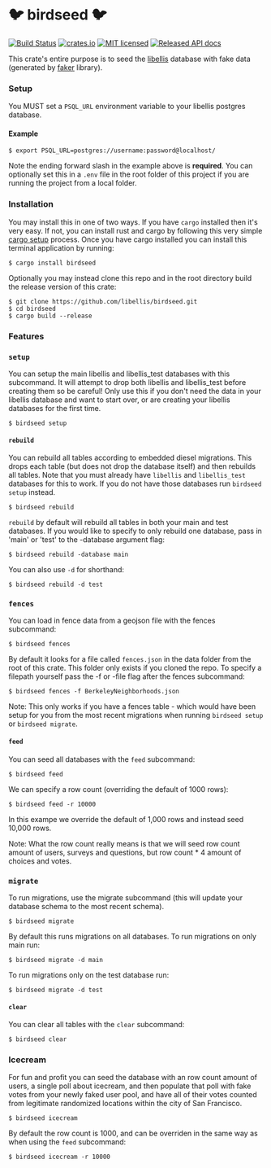 # 🐦 birdseed 🐦
[![Build
Status](https://travis-ci.org/libellis/birdseed.svg?branch=master)](https://travis-ci.org/libellis/birdseed)
[![crates.io](http://meritbadge.herokuapp.com/birdseed)](https://crates.io/crates/birdseed)
[![MIT licensed](https://img.shields.io/badge/license-MIT-blue.svg)](./LICENSE)
[![Released API docs](https://docs.rs/birdseed/badge.svg)](https://docs.rs/birdseed)

This crate's entire purpose is to seed the
[libellis](https://github.com/libellis/libellis-backend) database with fake data (generated by
[faker](https://github.com/tikotzky/faker-rs) library).

### Setup

You MUST set a `PSQL_URL` environment variable to your libellis postgres database.

#### Example
```terminal
$ export PSQL_URL=postgres://username:password@localhost/
```

Note the ending forward slash in the example above is **required**. You can optionally set this in a `.env` file in the root folder of this project if you are
running the project from a local folder.

### Installation

You may install this in one of two ways. If you have `cargo` installed then it's very easy. If
not, you can install rust and cargo by following this very simple [cargo setup](https://doc.rust-lang.org/cargo/getting-started/installation.html) process.
Once you have cargo installed you can install this terminal application by running:

```terminal
$ cargo install birdseed
```

Optionally you may instead clone this repo and in the root directory build the release version
of this crate:

```terminal
$ git clone https://github.com/libellis/birdseed.git
$ cd birdseed
$ cargo build --release
```

### Features

### `setup`

You can setup the main libellis and libellis_test databases with this
subcommand.  It will attempt to drop both libellis and libellis_test before
creating them so be careful! Only use this if you don't need the data in your
libellis database and want to start over, or are creating your libellis databases for the first time.

```terminal
$ birdseed setup
```

#### `rebuild`

You can rebuild all tables according to embedded diesel migrations. This drops each table (but does not drop the database itself) and then rebuilds all tables. Note that you must already have `libellis` and `libellis_test` databases for this to work. If you do not have those databases run `birdseed setup` instead.

```terminal
$ birdseed rebuild
```

`rebuild` by default will rebuild all tables in both your main and test
databases. If you would like to specify to only rebuild one database, pass in
'main' or 'test' to the -database argument flag:

```terminal
$ birdseed rebuild -database main
```

You can also use `-d` for shorthand:

```terminal
$ birdseed rebuild -d test
```
### `fences`

You can load in fence data from a geojson file with the fences subcommand:

```terminal
$ birdseed fences
```

By default it looks for a file called `fences.json` in the data folder from the root of this
crate. This folder only exists if you cloned the repo.  To specify a filepath yourself pass the
-f or -file flag after the fences subcommand:

```terminal
$ birdseed fences -f BerkeleyNeighborhoods.json
```

Note: This only works if you have a fences table - which would have been setup for you from the
most recent migrations when running `birdseed setup` or `birdseed migrate`.

#### `feed`

You can seed all databases with the `feed` subcommand:

```terminal
$ birdseed feed
```

We can specify a row count (overriding the default of 1000 rows):

```terminal
$ birdseed feed -r 10000
```

In this exampe we override the default of 1,000 rows and instead seed 10,000 rows.

Note: What the row count really means is that we will seed row count amount of users, surveys
and questions, but row count * 4 amount of choices and votes.

### `migrate`

To run migrations, use the migrate subcommand (this will update your database schema to the
most recent schema).

```terminal
$ birdseed migrate
```

By default this runs migrations on all databases. To run migrations on only main run:

```terminal
$ birdseed migrate -d main
```

To run migrations only on the test database run:

```terminal
$ birdseed migrate -d test
```

#### `clear`

You can clear all tables with the `clear` subcommand:

```terminal
$ birdseed clear
```

### Icecream

For fun and profit you can seed the database with an row count amount of users, a single poll
about icecream, and then populate that poll with fake votes from your newly faked user pool,
and have all of their votes counted from legitimate randomized locations within the city of San
Francisco.

```terminal
$ birdseed icecream
```

By default the row count is 1000, and can be overriden in the same way as when using the `feed`
subcommand:

```terminal
$ birdseed icecream -r 10000
```
